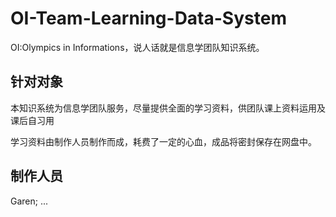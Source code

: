 # OI-Team-Learning-Data-System

OI:Olympics in Informations，说人话就是信息学团队知识系统。

## 针对对象

本知识系统为信息学团队服务，尽量提供全面的学习资料，供团队课上资料运用及课后自习用

学习资料由制作人员制作而成，耗费了一定的心血，成品将密封保存在网盘中。



## 制作人员

Garen; ...
